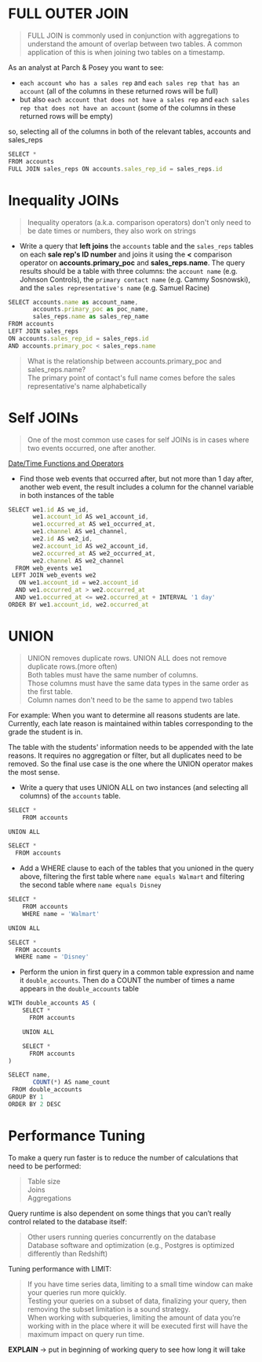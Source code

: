 # FULL OUTER JOIN

> FULL JOIN is commonly used in conjunction with aggregations to understand the amount of overlap between two tables. A common application of this is when joining two tables on a timestamp. 

As an analyst at Parch & Posey you want to see:

- `each account who has a sales rep` and `each sales rep that has an account` (all of the columns in these returned rows will be full)
- but also `each account that does not have a sales rep` and `each sales rep that does not have an account` (some of the columns in these returned rows will be empty)

so, selecting all of the columns in both of the relevant tables, accounts and sales_reps

```javascript
SELECT *
FROM accounts
FULL JOIN sales_reps ON accounts.sales_rep_id = sales_reps.id
```

# Inequality JOINs

> Inequality operators (a.k.a. comparison operators) don't only need to be date times or numbers, they also work on strings

- Write a query that **left joins** the `accounts` table and the `sales_reps` tables on each **sale rep's ID number** and joins it using the **<** comparison operator on **accounts.primary_poc** and **sales_reps.name**. The query results should be a table with three columns: the `account name` (e.g. Johnson Controls), the `primary contact name` (e.g. Cammy Sosnowski), and the `sales representative's name` (e.g. Samuel Racine)

```javascript
SELECT accounts.name as account_name,
       accounts.primary_poc as poc_name,
       sales_reps.name as sales_rep_name
FROM accounts
LEFT JOIN sales_reps
ON accounts.sales_rep_id = sales_reps.id
AND accounts.primary_poc < sales_reps.name
 ```
 
 >What is the relationship between accounts.primary_poc and sales_reps.name?\
 The primary point of contact's full name comes before the sales representative's name alphabetically
 
 # Self JOINs
 
 >One of the most common use cases for self JOINs is in cases where two events occurred, one after another.

[Date/Time Functions and Operators](https://www.postgresql.org/docs/9.1/functions-datetime.html)

- Find those web events that occurred after, but not more than 1 day after, another web event, the result includes a column for the channel variable in both instances of the table 

```javascript
SELECT we1.id AS we_id,
       we1.account_id AS we1_account_id,
       we1.occurred_at AS we1_occurred_at,
       we1.channel AS we1_channel,
       we2.id AS we2_id,
       we2.account_id AS we2_account_id,
       we2.occurred_at AS we2_occurred_at,
       we2.channel AS we2_channel
  FROM web_events we1 
 LEFT JOIN web_events we2
   ON we1.account_id = we2.account_id
  AND we1.occurred_at > we2.occurred_at
  AND we1.occurred_at <= we2.occurred_at + INTERVAL '1 day'
ORDER BY we1.account_id, we2.occurred_at
```

# UNION

> UNION removes duplicate rows.
UNION ALL does not remove duplicate rows.(more often)\
Both tables must have the same number of columns.\
Those columns must have the same data types in the same order as the first table.\
Column names don't need to be the same to append two tables

For example: When you want to determine all reasons students are late. Currently, each late reason is maintained within tables corresponding to the grade the student is in.

The table with the students' information needs to be appended with the late reasons. It requires no aggregation or filter, but all duplicates need to be removed. So the final use case is the one where the UNION operator makes the most sense.

- Write a query that uses UNION ALL on two instances (and selecting all columns) of the `accounts` table.
```javascript
SELECT *
    FROM accounts

UNION ALL

SELECT *
  FROM accounts
 ```
- Add a WHERE clause to each of the tables that you unioned in the query above, filtering the first table where `name equals Walmart` and filtering the second table where `name equals Disney`
```javascript
SELECT *
    FROM accounts
    WHERE name = 'Walmart'

UNION ALL

SELECT *
  FROM accounts
  WHERE name = 'Disney'
 ```

- Perform the union in first query in a common table expression and name it `double_accounts`. Then do a COUNT the number of times a name appears in the `double_accounts` table
```javascript
WITH double_accounts AS (
    SELECT *
      FROM accounts

    UNION ALL

    SELECT *
      FROM accounts
)

SELECT name,
       COUNT(*) AS name_count
 FROM double_accounts 
GROUP BY 1
ORDER BY 2 DESC
 ```
# Performance Tuning

To make a query run faster is to reduce the number of calculations that need to be performed: 

>Table size\
Joins\
Aggregations

Query runtime is also dependent on some things that you can’t really control related to the database itself:

>Other users running queries concurrently on the database\
Database software and optimization (e.g., Postgres is optimized differently than Redshift)

Tuning performance with LIMIT:

>If you have time series data, limiting to a small time window can make your queries run more quickly.\
Testing your queries on a subset of data, finalizing your query, then removing the subset limitation is a sound strategy.\
When working with subqueries, limiting the amount of data you’re working with in the place where it will be executed first will have the maximum impact on query run time. 

**EXPLAIN** → put in beginning of working query to see how long it will take
